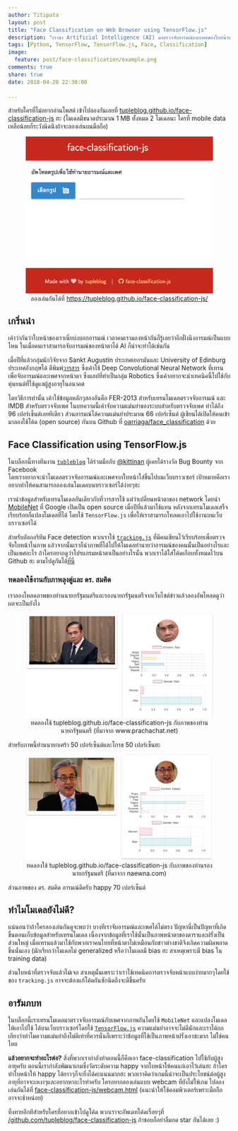 ```yaml
---
author: Titipata
layout: post
title: "Face Classification on Web Browser using TensorFlow.js"
description: "เรานำ Artificial Intelligence (AI) มาตรวจจับอารมณ์และเพศของใบหน้าบนเว็บบราวเซอร์โดยใช้ TensorFlow.js"
tags: [Python, TensorFlow, TensorFlow.js, Face, Classification]
image:
  feature: post/face-classification/example.png
comments: true
share: true
date: 2018-04-20 22:30:00

---
```


สำหรับใครที่ไม่อยากอ่านโพสต์ เข้าไปลองกันเลยที่ [tupleblog.github.io/face-classification-js](https://tupleblog.github.io/face-classification-js/) ฮะ
(โมเดลมีขนาดประมาณ 1 MB ทั้งหมด 2 โมเดลนะ ใครที่ mobile data เหลือน้อยก็ระวังนิดนึงถ้าจะลองเล่นบนมือถือ)

<figure><center>
  <img width="500" src="/images/post/face-classification/interface.png" data-action="zoom"/>

  <figcaption>
    <a title="นายก">
      ลองเล่นกันได้ที่ <a href="https://tupleblog.github.io/face-classification-js/">https://tupleblog.github.io/face-classification-js/</a>
    </a>
  </figcaption>
</center></figure>


## เกริ่นนำ

เค้าว่ากันว่าใบหน้าของเราเนี่ยบ่งบอกอารมณ์ เวลาคนเรามองหน้ากันก็รู้เลยว่าอีกฝั่งนึงอารมณ์เป็นแบบไหน
ในเมื่อคนเราสามารถจับอารมณ์ของหน้าตาได้ AI ก็น่าจะทำได้เช่นกัน

เมื่อปีที่แล้วกลุ่มนักวิจัยจาก Sankt Augustin ประเทศเยอรมันและ University of Edinburg ประเทศอังกฤษได้
ตีพิมพ์[วารสาร](https://github.com/oarriaga/face_classification/blob/master/report.pdf) ซึ่งเค้าใช้ Deep Convolutional Neural Network ที่เทรนเพื่อจับอารมณ์และเพศจากหน้าตา ซึ่งแลปที่ทำเป็นกลุ่ม Robotics
ซึ่งเค้าอยากจะนำเทคนิคนี้ไปใช้กับหุ่นยนต์ที่ใช้ดูแลผู้สูงอายุในอนาคต

โดยวิธีการทำนั้น เค้าใช้ข้อมูลหลักๆสองอันคือ FER-2013 สำหรับเทรนโมเดลตรวจจับอารมณ์ และ IMDB สำหรับตรวจจับเพศ
ในบทความนี้เค้าจับความแม่นยำของระบบสำหรับตรวจจับเพศ ทำได้ถึง 96 เปอร์เซ็นต์เลยทีเดียว
ส่วนอารมณ์ได้ความแม่นยำประมาณ​ 66 เปอร์เซ็นต์ ผู้เขียนได้เปิดให้คนเข้ามาลองใช้โค้ด (open source) กันบน Github ที่
[oarriaga/face_classification](https://github.com/oarriaga/face_classification) ด้วย


## Face Classification using TensorFlow.js

ในบล็อกนี้ทางทีมงาน [`tubleblog`](https://tupleblog.github.io/) ได้ร่วมมือกับ
[@kittinan](https://github.com/kittinan) ผู้เคยได้รางวัล Bug Bounty จาก Facebook  
โดยเราอยากจะนำโมเดลตรวจจับอารมณ์และเพศจากใบหน้าใส่ขึ้นไปบนเว็บบราวเซอร์
เป้าหมายคือเราอยากทำให้คนสามารถลองเล่นโมเดลบนบราวเซอร์ได้ง่ายๆฮะ

เรานำข้อมูลสำหรับเทรนโมเดลอันเดียวกับที่วารสารใช้ แต่ว่าเปลี่ยนหน้าตาของ network โดยนำ
[MobileNet](https://research.googleblog.com/2017/06/mobilenets-open-source-models-for.html)
ที่ Google เปิดเป็น open source เมื่อปีที่แล้วมาใช้แทน หลังจากเทรนโมเดลเสร็จเรียบร้อยก็แปลงโมเดลที่ได้
โดยใช้ `TensorFlow.js` เพื่อให้เราสามารถโหลดเอาไปใช้งานบนเว็บบราวเซอร์ได้

สำหรับอัลกอริทึม Face detection พวกเราใช้ [`tracking.js`](https://trackingjs.com/)
ที่มีคนเขียนไว้เรียบร้อยเพื่อตรวจจับใบหน้าในภาพ
แล้วจากนั้นเราก็นำภาพที่ได้ไปให้โมเดลทำนายว่าอารมณ์ของคนนั้นเป็นอย่างไรและเป็นเพศอะไร
ถ้าใครอยากดูว่าโปรแกรมหน้าตาเป็นอย่างไรนั้น พวกเราได้ใส่โค้ดเกือบทั้งหมดไว้บน Github ฮะ
ตามไปดูกันได้[ที่นี่](https://github.com/tupleblog/face-classification-js)


### ทดลองใช้งานกับภาพลุงตู่และ ดร. สมคิด

เราลองโหลดภาพของท่านนายกรัฐมนตรีและรองนายกรัฐมนตรีจากเว็บไซต์ข่าวแล้วลองอัพโหลดดูว่าผลจะเป็นยังไง

<figure><center>
  <img width="500" src="/images/post/face-classification/example.png" data-action="zoom"/>

  <figcaption>
    <a title="นายก">
      ทดลองใช้ tupleblog.github.io/face-classification-js กับภาพของท่านนายกรัฐมนตรี (ที่มาจาก www.prachachat.net)
    </a>
  </figcaption>
</center></figure>

สำหรับภาพนี้ท่านนายกเศร้า 50 เปอร์เซ็นต์และโกรธ​ 50 เปอร์เซ็นฮะ

<figure><center>
  <img width="500" src="/images/post/face-classification/example-2.png" data-action="zoom"/>

  <figcaption>
    <a title="นายก">
      ทดลองใช้ tupleblog.github.io/face-classification-js กับภาพของท่านรองนายกรัฐมนตรี (ที่มาจาก naewna.com)
    </a>
  </figcaption>
</center></figure>

ส่วนภาพของ ดร. สมคิด อารมณ์ดีครับ happy 70 เปอร์เซ็นต์


## ทำไมโมเดลยังไม่ดี?

แน่นอนว่าถ้าใครลองเล่นกันดูจะพบว่า บางทีเราจับอารมณ์และเพศได้ไม่ตรง
ปัญหานี่เป็นปัญหาที่เกิดขึ้นตอนเก็บข้อมูลสำหรับเทรนโมเดล
เนื่องจากข้อมูลที่เราใช้นั้นเป็นภาพหน้าตาของดาราและฝรั่งเป็นส่วนใหญ่
เมื่อเทรนแล้วมาใช้กับพวกเราคนไทยที่หน้าตาไม่เหมือนกับชาวต่างชาติจึงเกิดความผิดพลาดขึ้นนั่นเอง
(มักเรียกว่าโมเดลไม่ generalized หรือว่าโมเดลมี bias ฮะ สาเหตุเพราะมี bias ใน training data)

ส่วนใบหน้าที่ตรวจจับแล้วไม่เจอ สาเหตุนั้นเพราะว่าเราใช้เทคนิคการตรวจจับหน้าแบบง่ายมากๆโดยใช้ของ `tracking.js`
อาจจะต้องแก้โค้ดกันซักนิดถึงจะดีขึ้นครับ


## อารัมภบท

ในบล็อกนี้เราเทรนโมเดลมาตรวจจับอารมณ์กับเพศจากภาพกันโดยใช้ `MobileNet` และแปลงโมเดลให้เอาไปใช้
ได้บนเว็บบราวเซอร์โดยใช้ [`TensorFlow.js`](https://js.tensorflow.org/)
ความแม่นยำอาจจะไม่ดีนักและเราได้ถกเถียงว่าทำไมความแม่นยำถึงไม่ดีเท่าที่ควรนั่นก็เพราะว่าข้อมูลที่ใช้เป็นภาพหน้าฝรั่งเอาซะมาก ไม่ใช่คนไทย

**แล้วอยากจะทำอะไรต่อ?** สิ่งที่พวกเรากำลังทำตอนนี้ก็คือเอา face-classification
ไปใช้กับผู้สูงอายุครับ ตอนนี้เรากำลังพัฒนาเกมซึ่งวัดระดับความ happy จากใบหน้าให้คนแก่เอาไว้เล่นฮะ
ถ้าใครทำใบหน้าให้ happy ได้ยาวๆก็จะยิ่งได้คะแนนมากฮะ
พวกเราคิดว่าเกมนี้น่าจะเป็นประโยชน์ต่อผู้สูงอายุที่อาจจะเหงาๆและอยากหาอะไรทำครับ ใครอยากลองเล่นแบบ webcam ที่ยังไม่ใช่เกม
ไปลองเล่นกันได้ที่ [face-classification-js/webcam.html](https://tupleblog.github.io/face-classification-js/webcam.html)
(แนะนำให้ใช้คอมพิวเตอร์เพราะมือถืออาจจะช้าหน่อย)

ทิ้งทายอีกทีสำหรับใครที่อยากเข้าไปดูโค้ด พวกเราจะอัพเดทโค้ดเรื่อยๆที่ [/github.com/tupleblog/face-classification-js](https://github.com/tupleblog/face-classification-js)
ถ้าชอบก็อย่าลืมกด star กันได้เลย :)
